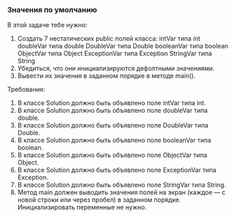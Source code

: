 
### Значения по умолчанию

В этой задаче тебе нужно:
1. Создать 7 нестатических public полей класса:
intVar типа int
doubleVar типа double
DoubleVar типа Double
booleanVar типа boolean
ObjectVar типа Object
ExceptionVar типа Exception
StringVar типа String
2. Убедиться, что они инициализируются дефолтными значениями.
3. Вывести их значения в заданном порядке в методе main().


Требования:
1.	В классе Solution должно быть объявлено поле intVar типа int.
2.	В классе Solution должно быть объявлено поле doubleVar типа double.
3.	В классе Solution должно быть объявлено поле DoubleVar типа Double.
4.	В классе Solution должно быть объявлено поле booleanVar типа boolean.
5.	В классе Solution должно быть объявлено поле ObjectVar типа Object.
6.	В классе Solution должно быть объявлено поле ExceptionVar типа Exception.
7.	В классе Solution должно быть объявлено поле StringVar типа String.
8.	Метод main должен выводить значения полей на экран (каждое &mdash; с новой строки или через пробел) в заданном порядке. Инициализировать переменные не нужно.


